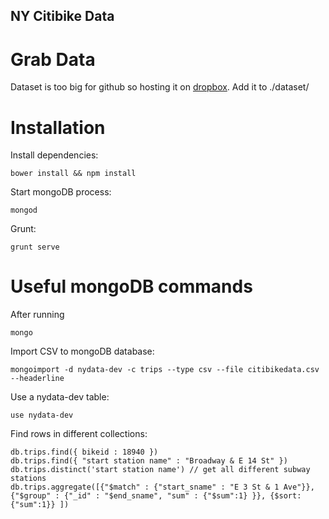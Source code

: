 NY Citibike Data
---

Grab Data
===
Dataset is too big for github so hosting it on [dropbox](https://www.dropbox.com/s/6zuhiprdt043spi/citibikedata.csv). Add it to ./dataset/

Installation
===

Install dependencies:
```
bower install && npm install
```

Start mongoDB process:
```
mongod
```

Grunt:
```
grunt serve
```

Useful mongoDB commands
===

After running 
```
mongo
```

Import CSV to mongoDB database:

```
mongoimport -d nydata-dev -c trips --type csv --file citibikedata.csv --headerline
```

Use a nydata-dev table:

```
use nydata-dev
```

Find rows in different collections:

```
db.trips.find({ bikeid : 18940 })
db.trips.find({ "start station name" : "Broadway & E 14 St" })
db.trips.distinct('start station name') // get all different subway stations
db.trips.aggregate([{"$match" : {"start_sname" : "E 3 St & 1 Ave"}}, {"$group" : {"_id" : "$end_sname", "sum" : {"$sum":1} }}, {$sort:{"sum":1}} ])
```
